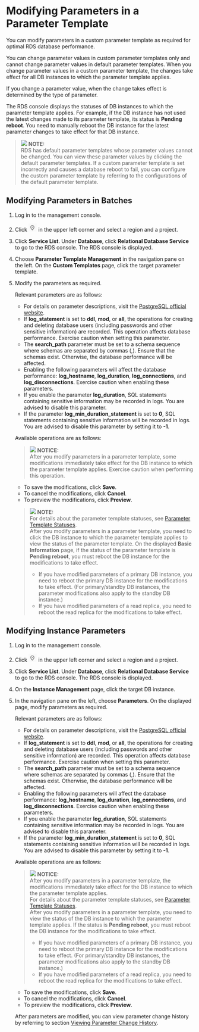 # Modifying Parameters in a Parameter Template<a name="en-us_topic_pg_configuration"></a>

You can modify parameters in a custom parameter template as required for optimal RDS database performance.

You can change parameter values in custom parameter templates only and cannot change parameter values in default parameter templates. When you change parameter values in a custom parameter template, the changes take effect for all DB instances to which the parameter template applies.

If you change a parameter value, when the change takes effect is determined by the type of parameter.

The RDS console displays the statuses of DB instances to which the parameter template applies. For example, if the DB instance has not used the latest changes made to its parameter template, its status is  **Pending reboot**. You need to manually reboot the DB instance for the latest parameter changes to take effect for that DB instance.

>![](/images/icon-note.gif) **NOTE:**   
>RDS has default parameter templates whose parameter values cannot be changed. You can view these parameter values by clicking the default parameter templates. If a custom parameter template is set incorrectly and causes a database reboot to fail, you can configure the custom parameter template by referring to the configurations of the default parameter template.  

## Modifying Parameters in Batches<a name="section11158153171920"></a>

1.  Log in to the management console.
2.  Click  ![](figures/region.png)  in the upper left corner and select a region and a project.
3.  Click  **Service List**. Under  **Database**, click  **Relational Database Service**  to go to the RDS console. The RDS console is displayed.
4.  Choose  **Parameter Template Management**  in the navigation pane on the left. On the  **Custom Templates**  page, click the target parameter template.
5.  Modify the parameters as required.

    Relevant parameters are as follows:

    -   For details on parameter descriptions, visit the  [PostgreSQL official website](https://www.postgresql.org/docs/current/static/runtime-config.html).
    -   If  **log\_statement**  is set to  **ddl**,  **mod**, or  **all**, the operations for creating and deleting database users \(including passwords and other sensitive information\) are recorded. This operation affects database performance. Exercise caution when setting this parameter.
    -   The  **search\_path**  parameter must be set to a schema sequence where schemas are separated by commas \(,\). Ensure that the schemas exist. Otherwise, the database performance will be affected.
    -   Enabling the following parameters will affect the database performance:  **log\_hostname**,  **log\_duration**,  **log\_connections**, and  **log\_disconnections**. Exercise caution when enabling these parameters.
    -   If you enable the parameter  **log\_duration**, SQL statements containing sensitive information may be recorded in logs. You are advised to disable this parameter.
    -   If the parameter  **log\_min\_duration\_statement**  is set to  **0**, SQL statements containing sensitive information will be recorded in logs. You are advised to disable this parameter by setting it to  **-1**.

    Available operations are as follows:

    >![](/images/icon-notice.gif) **NOTICE:**   
    >After you modify parameters in a parameter template, some modifications immediately take effect for the DB instance to which the parameter template applies. Exercise caution when performing this operation.  

    -   To save the modifications, click  **Save**.
    -   To cancel the modifications, click  **Cancel**.
    -   To preview the modifications, click  **Preview**.

    >![](/images/icon-note.gif) **NOTE:**   
    >For details about the parameter template statuses, see  [Parameter Template Statuses](db-instance-statuses.md#sf14afc99d1fe4941b44ffca460288867).  
    >After you modify parameters in a parameter template, you need to click the DB instance to which the parameter template applies to view the status of the parameter template. On the displayed  **Basic Information**  page, if the status of the parameter template is  **Pending reboot**, you must reboot the DB instance for the modifications to take effect.  
    >-   If you have modified parameters of a primary DB instance, you need to reboot the primary DB instance for the modifications to take effect. \(For primary/standby DB instances, the parameter modifications also apply to the standby DB instance.\)  
    >-   If you have modified parameters of a read replica, you need to reboot the read replica for the modifications to take effect.  


## Modifying Instance Parameters<a name="section121732319191"></a>

1.  Log in to the management console.
2.  Click  ![](figures/region.png)  in the upper left corner and select a region and a project.
3.  Click  **Service List**. Under  **Database**, click  **Relational Database Service**  to go to the RDS console. The RDS console is displayed.
4.  On the  **Instance Management**  page, click the target DB instance.
5.  In the navigation pane on the left, choose  **Parameters**. On the displayed page, modify parameters as required.

    Relevant parameters are as follows:

    -   For details on parameter descriptions, visit the  [PostgreSQL official website](https://www.postgresql.org/docs/current/static/runtime-config.html).
    -   If  **log\_statement**  is set to  **ddl**,  **mod**, or  **all**, the operations for creating and deleting database users \(including passwords and other sensitive information\) are recorded. This operation affects database performance. Exercise caution when setting this parameter.
    -   The  **search\_path**  parameter must be set to a schema sequence where schemas are separated by commas \(,\). Ensure that the schemas exist. Otherwise, the database performance will be affected.
    -   Enabling the following parameters will affect the database performance:  **log\_hostname**,  **log\_duration**,  **log\_connections**, and  **log\_disconnections**. Exercise caution when enabling these parameters.
    -   If you enable the parameter  **log\_duration**, SQL statements containing sensitive information may be recorded in logs. You are advised to disable this parameter.
    -   If the parameter  **log\_min\_duration\_statement**  is set to  **0**, SQL statements containing sensitive information will be recorded in logs. You are advised to disable this parameter by setting it to  **-1**.

    Available operations are as follows:

    >![](/images/icon-notice.gif) **NOTICE:**   
    >After you modify parameters in a parameter template, the modifications immediately take effect for the DB instance to which the parameter template applies.  
    >For details about the parameter template statuses, see  [Parameter Template Statuses](db-instance-statuses.md#sf14afc99d1fe4941b44ffca460288867).  
    >After you modify parameters in a parameter template, you need to view the status of the DB instance to which the parameter template applies. If the status is  **Pending reboot**, you must reboot the DB instance for the modifications to take effect.  
    >-   If you have modified parameters of a primary DB instance, you need to reboot the primary DB instance for the modifications to take effect. \(For primary/standby DB instances, the parameter modifications also apply to the standby DB instance.\)  
    >-   If you have modified parameters of a read replica, you need to reboot the read replica for the modifications to take effect.  

    -   To save the modifications, click  **Save**.
    -   To cancel the modifications, click  **Cancel**.
    -   To preview the modifications, click  **Preview**.

    After parameters are modified, you can view parameter change history by referring to section  [Viewing Parameter Change History](viewing-parameter-change-history-(PostgreSQL).md).


